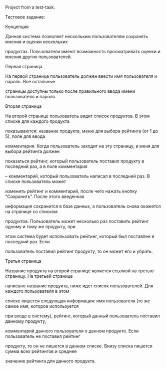 Project from a test-task.

Тестовое задание:

Концепция

Данная система позволяет нескольким пользователям сохранять мнения и оценки нескольких 

продуктах. Пользователи имеют возможность просматривать оценки и мнения других пользователей.

Первая страница

На первой странице пользователь должен ввести имя пользователя и пароль. Все остальные 

страницы доступны только после правильного ввода имени пользователя и пароля.

Вторая страница

На второй странице пользователь видит список продуктов. В этом списке для каждого продукта 

показываются: название продукта, меню для выбора рейтинга (от 1 до 5), поле для ввода 

комментария. Когда пользователь заходит на эту страницу, в меня для выбора рейтинга должен 

показаться рейтинг, который пользователь поставил продукту в последний раз, а в поле комментария 

– комментарий, который пользователь написал в последний раз. В списке пользователь может 

изменить рейтинг и комментарий, после чего нажать кнопку “Сохранить”. После этого введенная 

информация сохранится в базе данных, а пользователь снова окажется на странице со списком 

продуктов. Пользователь может несколько раз поставить рейтинг одному и тому же продукту, при 

этом система будет использовать рейтинг, который был поставлен в последний раз. Если 

пользователь поставил рейтинг продукту, то он может его и убрать.

Третья страница

Название продукта на второй странице является ссылкой на третью страницу. На третьей странице 

написано название продукта, ниже идет список пользователей. Для каждого пользователя в этом 

списке пишется следующая информация: имя пользователя (то же самое имя, которое используется 

при входе в систему), рейтинг, который данный пользователь поставил данному продукту, 

комментарий данного пользователя о данном продукте. Если пользователь не поставил рейтинг 

продукту, то он не пишется в данном списке. Внизу списка пишется сумма всех рейтингов и среднее 

значение рейтинга для данного продукта.
